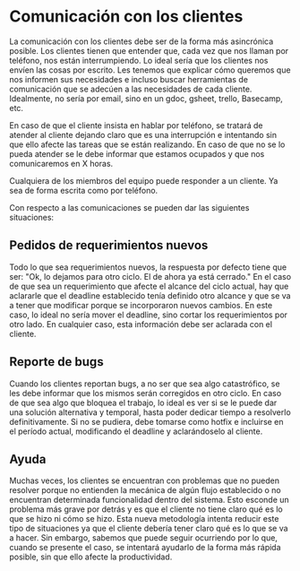 # Comunicación con los clientes
La comunicación con los clientes debe ser de la forma más asincrónica posible. Los clientes tienen que entender que, cada vez que nos llaman por teléfono, nos están interrumpiendo.
Lo ideal sería que los clientes nos envíen las cosas por escrito. Les tenemos que explicar cómo queremos que nos informen sus necesidades e incluso buscar herramientas de comunicación que se adecúen a las necesidades de cada cliente. Idealmente, no sería por email, sino en un gdoc, gsheet, trello, Basecamp, etc.

En caso de que el cliente insista en hablar por teléfono, se tratará de atender al cliente dejando claro que es una interrupción e intentando sin que ello afecte las tareas que se están realizando. En caso de que no se lo pueda atender se le debe informar que estamos ocupados y que nos comunicaremos en X horas.

Cualquiera de los miembros del equipo puede responder a un cliente. Ya sea de forma escrita como por teléfono.

Con respecto a las comunicaciones se pueden dar las siguientes situaciones:

## Pedidos de requerimientos nuevos
Todo lo que sea requerimientos nuevos, la respuesta por defecto tiene que ser: "Ok, lo dejamos para otro ciclo. El de ahora ya está cerrado."
En el caso de que sea un requerimiento que afecte el alcance del ciclo actual, hay que aclararle que el deadline establecido tenía definido otro alcance y que se va a tener que modificar porque se incorporaron nuevos cambios. En este caso, lo ideal no sería mover el deadline, sino cortar los requerimientos por otro lado. En cualquier caso, esta información debe ser aclarada con el cliente.

## Reporte de bugs
Cuando los clientes reportan bugs, a no ser que sea algo catastrófico, se les debe informar que los mismos serán corregidos en otro ciclo. En caso de que sea algo que bloquea el trabajo, lo ideal es ver si se le puede dar una solución alternativa y temporal, hasta poder dedicar tiempo a resolverlo definitivamente. Si no se pudiera, debe tomarse como hotfix e incluirse en el período actual, modificando el deadline y aclarándoselo al cliente.

## Ayuda
Muchas veces, los clientes se encuentran con problemas que no pueden resolver porque no entienden la mecánica de algún flujo establecido o no encuentran determinada funcionalidad dentro del sistema. Esto esconde un problema más grave por detrás y es que el cliente no tiene claro qué es lo que se hizo ni cómo se hizo. Esta nueva metodología intenta reducir este tipo de situaciones ya que el cliente debería tener claro qué es lo que se va a hacer. Sin embargo, sabemos que puede seguir ocurriendo por lo que, cuando se presente el caso, se intentará ayudarlo de la forma más rápida posible, sin que ello afecte la productividad.

